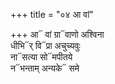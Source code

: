 +++
title = "०४ आ वां"

+++
आ᳓ वां ग्रा᳓वाणो अश्विना  
धीभि᳓र् वि᳓प्रा अचुच्यवुः  
ना᳓सत्या सो᳓मपीतये  
न᳓भन्ताम् अन्यके᳓ समे